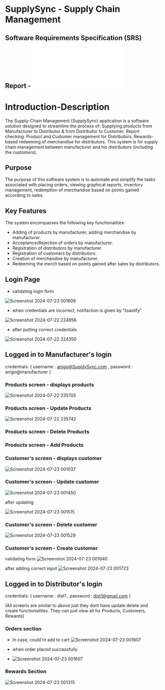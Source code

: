 # SupplySync - Supply Chain Management

## Software Requirements Specification (SRS) Report - ![pdf](./SRS%20Report%20For%20Supply%20Sync.pdf)

# Introduction-Description

The Supply-Chain Management (SupplySync) application is a software solution designed to streamline the process of:
Supplying products from Manufacturer to Distributor & from Distributor to Customer.
Report checking.
Product and Customer management for Distributors.
Rewards-based redeeming of merchandise for distributors.
 This system is for supply chain management between manufacturer and his distributors (including the customers). 

  ## Purpose

The purpose of this software system is to automate and simplify the tasks associated with placing orders, viewing graphical reports, inventory management, redemption of merchandise based on points gained according to sales. 

  ## Key Features

The system encompasses the following key functionalities:

- Adding of products by manufacturer, adding merchandise by manufacturer.
- Acceptance/Rejection of orders by manufacturer.
- Registration of distributors by manufacturer. 
- Registration of customers by distributors.
- Creation of merchandise by manufacturer.
- Redeeming the merch based on points gained after sales by distributors.


## Login Page
- validating login form
  
![Screenshot 2024-07-23 001808](https://github.com/user-attachments/assets/18bd973e-c981-40dc-ab91-a2592ac27951)

- when credentials are incorrect, notifaction is given by "toastify"

![Screenshot 2024-07-22 224956](https://github.com/user-attachments/assets/8756c1b6-2665-4258-8898-4f5fdaf38bc1)

- after putting correct credentials

![Screenshot 2024-07-22 224350](https://github.com/user-attachments/assets/e905e55a-9625-4e97-b9ee-abcc2bbe3fa5)

## Logged in to Manufacturer's login

credentials: {
 username : anigo@SupplySync.com ,
 password : anigo@manufacturer
}

### Products screen - displays products

![Screenshot 2024-07-22 235705](https://github.com/user-attachments/assets/5d761385-eb5e-489e-8170-b859e24920d9)

### Products screen - Update Products

![Screenshot 2024-07-22 235742](https://github.com/user-attachments/assets/2a8db756-618a-46d5-88bb-56e4f1d23ae8)

### Products screen - Delete Products

### Products screen - Add Products

### Customer's screen - displays customer

![Screenshot 2024-07-23 001037](https://github.com/user-attachments/assets/641f35a7-960a-4876-8190-0c19fb22a401)

### Customer's screen - Update customer

![Screenshot 2024-07-23 001450](https://github.com/user-attachments/assets/555a238c-0d3f-4870-8fe8-99b74d66ba8d)

after updating

![Screenshot 2024-07-23 001515](https://github.com/user-attachments/assets/166f1af9-b6d9-4d53-95bf-478c23027f3d)

### Customer's screen - Delete customer

![Screenshot 2024-07-23 001529](https://github.com/user-attachments/assets/7b76ca73-bfc6-4ba2-864f-3b751a9d09b3)

### Customer's screen - Create customer

validating form
![Screenshot 2024-07-23 001640](https://github.com/user-attachments/assets/34b98019-16c0-402a-8d9f-d2ff682c1d62)

after adding correct input 
![Screenshot 2024-07-23 001723](https://github.com/user-attachments/assets/849173d9-cf4d-4fc6-a730-45ea8b35eb2c)


## Logged in to Distributor's login

credentials: {
 username : dist1 ,
 password : dist1@gmail.com
}

(All screens are similar to above just they dont have update delete and create functionalities. They can just view all for Products, Customers, Rewards)

### Orders section 

- In case, could'nt add to cart
![Screenshot 2024-07-23 001607](https://github.com/user-attachments/assets/6ce903e1-ed8d-4b21-8fea-f4771c93d0d6)

- when order placed successfully
- ![Screenshot 2024-07-23 001607](https://github.com/user-attachments/assets/b8ce4977-7fbf-4589-93f3-9014b9ebefe6)

### Rewards Section

![Screenshot 2024-07-23 001315](https://github.com/user-attachments/assets/350f31af-252f-4e73-b667-79d59a3394ed)





